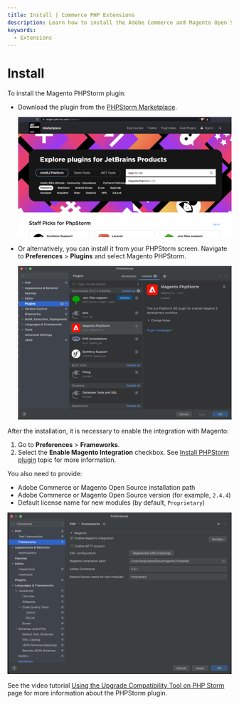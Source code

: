 ```yaml
---
title: Install | Commerce PHP Extensions
description: Learn how to install the Adobe Commerce and Magento Open Source PHPStorm plugin.
keywords:
  - Extensions
---
```


# Install

To install the Magento PHPStorm plugin:

*  Download the plugin from the [PHPStorm Marketplace](https://plugins.jetbrains.com/plugin/8024-magento-phpstorm).

   ![](../../_images/best-practices/phpstorm/download-from-jetbrains.png)

*  Or alternatively, you can install it from your PHPStorm screen. Navigate to **Preferences** > **Plugins** and select Magento PHPStorm.

   ![](../../_images/best-practices/phpstorm/install-through-phpstorm.png)

After the installation, it is necessary to enable the integration with Magento:

1. Go to **Preferences** > **Frameworks**.
1. Select the **Enable Magento Integration** checkbox. See [Install PHPStorm plugin](https://github.com/magento/magento2-phpstorm-plugin#installation) topic for more information.

You also need to provide:

*  Adobe Commerce or Magento Open Source installation path
*  Adobe Commerce or Magento Open Source version (for example, `2.4.4`)
*  Default license name for new modules (by default, `Proprietary`)

![](../../_images/best-practices/phpstorm/enable-magento-integration.png)

See the video tutorial [Using the Upgrade Compatibility Tool on PHP Storm](https://experienceleague.adobe.com/docs/commerce-learn/tutorials/upgrade/uct-phpstorm.html?lang=en) page for more information about the PHPStorm plugin.
